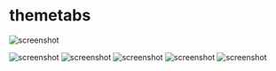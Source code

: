 # themetabs

![screenshot](/test.mortenstausholm.dk_themetabs2_%20(1).png)

![screenshot](/test.mortenstausholm.dk_themetabs2_%20(2).png)
![screenshot](/test.mortenstausholm.dk_themetabs2_%20(3).png)
![screenshot](/test.mortenstausholm.dk_themetabs2_%20(4).png)
![screenshot](/test.mortenstausholm.dk_themetabs2_%20(5).png)
![screenshot](/test.mortenstausholm.dk_themetabs2_.png)
